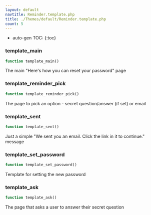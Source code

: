 ```yaml
---
layout: default
navtitle: Reminder.template.php
title: ./Themes/default/Reminder.template.php
count: 5
---
```

* auto-gen TOC:
{:toc}
### template_main

```php
function template_main()
```
The main "Here's how you can reset your password" page



### template_reminder_pick

```php
function template_reminder_pick()
```
The page to pick an option - secret question/answer (if set) or email



### template_sent

```php
function template_sent()
```
Just a simple "We sent you an email. Click the link in it to continue." message



### template_set_password

```php
function template_set_password()
```
Template for setting the new password



### template_ask

```php
function template_ask()
```
The page that asks a user to answer their secret question



